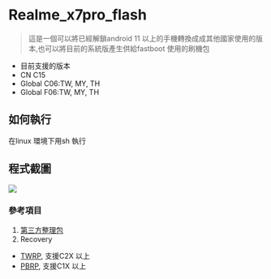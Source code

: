 # Realme_x7pro_flash
> 這是一個可以將已經解鎖android 11 以上的手機轉換成成其他國家使用的版本,也可以將目前的系統版產生供給fastboot 使用的刷機包
-  目前支援的版本
- CN C15
- Global C06:TW, MY, TH
- Global F06:TW, MY, TH

## 如何執行
在linux 環境下用sh 執行
## 程式截圖
![](https://i.ibb.co/B466wkN/demo.png)
### 參考項目
1. [第三方整理包](https://realmefirmware.com/realme-x7-pro-5g-firmware/)
2. Recovery
- [TWRP](https://github.com/zeng-github01/android_device_realme_RMX2121-twrp/releases/), 支援C2X 以上
- [PBRP](https://github.com/PitchBlackRecoveryProject/android_device_realme_RMX2121-pbrp/releases/), 支援C1X 以上
